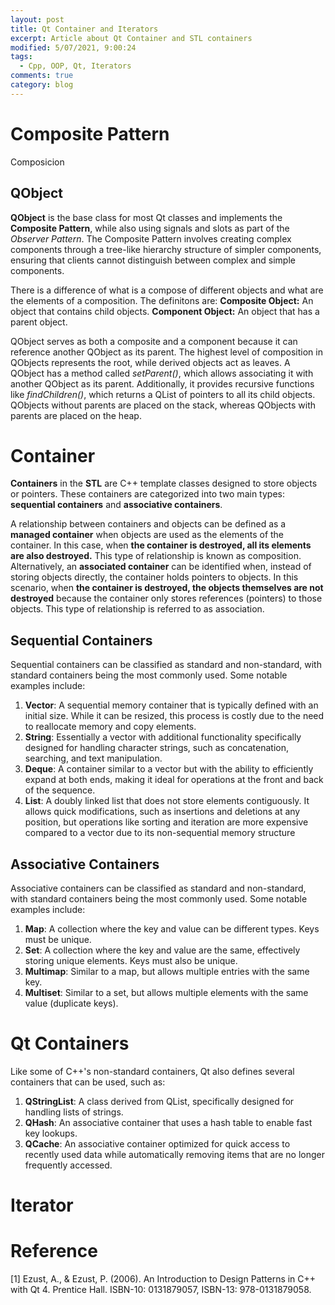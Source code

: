 ```yaml
---
layout: post
title: Qt Container and Iterators
excerpt: Article about Qt Container and STL containers
modified: 5/07/2021, 9:00:24
tags:
  - Cpp, OOP, Qt, Iterators
comments: true
category: blog
---
```

# Composite Pattern 
Composicion 

## QObject
**QObject** is the base class for most Qt classes and implements the **Composite Pattern**, while also using signals and slots as part of the _Observer Pattern_. The Composite Pattern involves creating complex components through a tree-like hierarchy structure of simpler components, ensuring that clients cannot distinguish between complex and simple components.

There is a difference of what is a compose of different objects and what are the elements of a composition. The definitons are:
**Composite Object:** An object that contains child objects.
**Component Object:** An object that has a parent object.

QObject serves as both a composite and a component because it can reference another QObject as its parent. The highest level of composition in QObjects represents the root, while derived objects act as leaves. A QObject has a method called _setParent()_, which allows associating it with another QObject as its parent. Additionally, it provides recursive functions like _findChildren()_, which returns a QList of pointers to all its child objects. QObjects without parents are placed on the stack, whereas QObjects with parents are placed on the heap.

# Container
**Containers** in the **STL** are C++ template classes designed to store objects or pointers. These containers are categorized into two main types: **sequential containers** and **associative containers**.

A relationship between containers and objects can be defined as a **managed container** when objects are used as the elements of the container. In this case, when **the container is destroyed, all its elements are also destroyed.** This type of relationship is known as composition. Alternatively, an **associated container** can be identified when, instead of storing objects directly, the container holds pointers to objects. In this scenario, when **the container is destroyed, the objects themselves are not destroyed** because the container only stores references (pointers) to those objects. This type of relationship is referred to as association.

## Sequential Containers
Sequential containers can be classified as standard and non-standard, with standard containers being the most commonly used. Some notable examples include:

1. **Vector**: A sequential memory container that is typically defined with an initial size. While it can be resized, this process is costly due to the need to reallocate memory and copy elements.
2. **String**: Essentially a vector<char> with additional functionality specifically designed for handling character strings, such as concatenation, searching, and text manipulation.
3. **Deque**: A container similar to a vector but with the ability to efficiently expand at both ends, making it ideal for operations at the front and back of the sequence.
4. **List**: A doubly linked list that does not store elements contiguously. It allows quick modifications, such as insertions and deletions at any position, but operations like sorting and iteration are more expensive compared to a vector due to its non-sequential memory structure

## Associative Containers
Associative containers can be classified as standard and non-standard, with standard containers being the most commonly used. Some notable examples include:

1. **Map**: A collection where the key and value can be different types. Keys must be unique.
2. **Set**: A collection where the key and value are the same, effectively storing unique elements. Keys must also be unique.
3. **Multimap**: Similar to a map, but allows multiple entries with the same key.
4. **Multiset**: Similar to a set, but allows multiple elements with the same value (duplicate keys).

# Qt Containers
Like some of C++'s non-standard containers, Qt also defines several containers that can be used, such as:

1. **QStringList**: A class derived from QList<QString>, specifically designed for handling lists of strings.
2. **QHash**: An associative container that uses a hash table to enable fast key lookups.
3. **QCache**: An associative container optimized for quick access to recently used data while automatically removing items that are no longer frequently accessed.

# Iterator

# Reference
[1] Ezust, A., & Ezust, P. (2006). An Introduction to Design Patterns in C++ with Qt 4. Prentice Hall. ISBN-10: 0131879057, ISBN-13: 978-0131879058.
